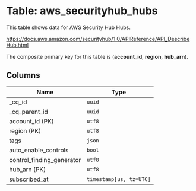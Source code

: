 # Table: aws_securityhub_hubs

This table shows data for AWS Security Hub Hubs.

https://docs.aws.amazon.com/securityhub/1.0/APIReference/API_DescribeHub.html

The composite primary key for this table is (**account_id**, **region**, **hub_arn**).

## Columns

| Name          | Type          |
| ------------- | ------------- |
|_cq_id|`uuid`|
|_cq_parent_id|`uuid`|
|account_id (PK)|`utf8`|
|region (PK)|`utf8`|
|tags|`json`|
|auto_enable_controls|`bool`|
|control_finding_generator|`utf8`|
|hub_arn (PK)|`utf8`|
|subscribed_at|`timestamp[us, tz=UTC]`|